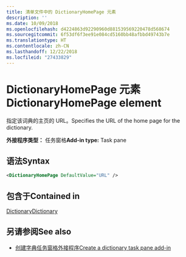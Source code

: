 ```yaml
---
title: 清单文件中的 DictionaryHomePage 元素
description: ''
ms.date: 10/09/2018
ms.openlocfilehash: d4224863d92290960d881539569220478d568674
ms.sourcegitcommit: 6f53df6f3ee91e084cd5160bb48afbbd49743b7e
ms.translationtype: HT
ms.contentlocale: zh-CN
ms.lasthandoff: 12/22/2018
ms.locfileid: "27433829"
---
```

# <a name="dictionaryhomepage-element"></a><span data-ttu-id="fdb54-102">DictionaryHomePage 元素</span><span class="sxs-lookup"><span data-stu-id="fdb54-102">DictionaryHomePage element</span></span>

<span data-ttu-id="fdb54-103">指定该词典的主页的 URL。</span><span class="sxs-lookup"><span data-stu-id="fdb54-103">Specifies the URL of the home page for the dictionary.</span></span>

<span data-ttu-id="fdb54-104">**外接程序类型：** 任务窗格</span><span class="sxs-lookup"><span data-stu-id="fdb54-104">**Add-in type:** Task pane</span></span>

## <a name="syntax"></a><span data-ttu-id="fdb54-105">语法</span><span class="sxs-lookup"><span data-stu-id="fdb54-105">Syntax</span></span>

```XML
<DictionaryHomePage DefaultValue="URL" />
```

## <a name="contained-in"></a><span data-ttu-id="fdb54-106">包含于</span><span class="sxs-lookup"><span data-stu-id="fdb54-106">Contained in</span></span>

[<span data-ttu-id="fdb54-107">Dictionary</span><span class="sxs-lookup"><span data-stu-id="fdb54-107">Dictionary</span></span>](dictionary.md)

## <a name="see-also"></a><span data-ttu-id="fdb54-108">另请参阅</span><span class="sxs-lookup"><span data-stu-id="fdb54-108">See also</span></span>

- [<span data-ttu-id="fdb54-109">创建字典任务窗格外接程序</span><span class="sxs-lookup"><span data-stu-id="fdb54-109">Create a dictionary task pane add-in</span></span>](https://docs.microsoft.com/office/dev/add-ins/word/dictionary-task-pane-add-ins)
    
